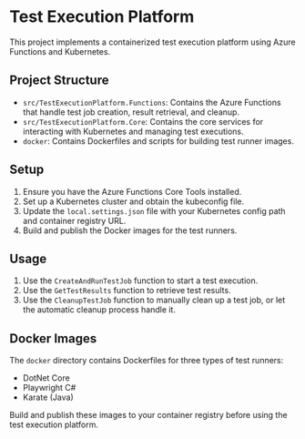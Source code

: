 # Test Execution Platform

This project implements a containerized test execution platform using Azure Functions and Kubernetes.

## Project Structure

- `src/TestExecutionPlatform.Functions`: Contains the Azure Functions that handle test job creation, result retrieval, and cleanup.
- `src/TestExecutionPlatform.Core`: Contains the core services for interacting with Kubernetes and managing test executions.
- `docker`: Contains Dockerfiles and scripts for building test runner images.

## Setup

1. Ensure you have the Azure Functions Core Tools installed.
2. Set up a Kubernetes cluster and obtain the kubeconfig file.
3. Update the `local.settings.json` file with your Kubernetes config path and container registry URL.
4. Build and publish the Docker images for the test runners.

## Usage

1. Use the `CreateAndRunTestJob` function to start a test execution.
2. Use the `GetTestResults` function to retrieve test results.
3. Use the `CleanupTestJob` function to manually clean up a test job, or let the automatic cleanup process handle it.

## Docker Images

The `docker` directory contains Dockerfiles for three types of test runners:
- DotNet Core
- Playwright C#
- Karate (Java)

Build and publish these images to your container registry before using the test execution platform.